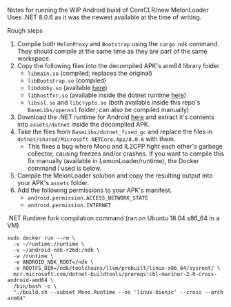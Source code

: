 Notes for running the WIP Android build of CoreCLR/new MelonLoader
Uses .NET 8.0.6 as it was the newest available at the time of writing.

Rough steps
1. Compile both `MelonProxy` and `Bootstrap` using the `cargo ndk` command. They should compile at the same time as they are part of the same workspace.
2. Copy the following files into the decompiled APK's arm64 library folder
   - `libmain.so` (compiled; replaces the original)
   - `libBootstrap.so` (compiled)
   - `libdobby.so` (available [here](https://github.com/RinLovesYou/dobby-sys/raw/master/dobby_libraries/android/arm64/libdobby.so))
   - `libhostfxr.so` (available inside the dotnet runtime [here](https://dotnetcli.azureedge.net/dotnet/Runtime/8.0.6/dotnet-runtime-8.0.6-linux-bionic-arm64.tar.gz))
   - `libssl.so` and `libcrypto.so` (both available inside this repo's `BaseLibs/openssl` folder; can also be compiled manually)
3. Download the .NET runtime for Android [here](https://dotnetcli.azureedge.net/dotnet/Runtime/8.0.6/dotnet-runtime-8.0.6-linux-bionic-arm64.tar.gz) and extract it's contents into `assets/dotnet` inside the decompiled APK.
4. Take the files from `BaseLibs/dotnet_fixed_gc` and replace the files in `dotnet/shared/Microsoft.NETCore.App/8.0.6` with them.
   - This fixes a bug where Mono and IL2CPP fight each other's garbage collector, causing freezes and/or crashes. If you want to compile this fix manually (available in LemonLoader/runtime), the Docker command I used is below.
5. Compile the MelonLoader solution and copy the resulting output into your APK's `assets` folder.
6. Add the following permissions to your APK's manifest.
   - `android.permission.ACCESS_NETWORK_STATE`
   - `android.permission.INTERNET`


.NET Runtime fork compilation command (ran on Ubuntu 18.04 x86_64 in a VM)
```
sudo docker run --rm \
  -v ~/runtime:/runtime \
  -v ~/android-ndk-r26d:/ndk \
  -w /runtime \
  -e ANDROID_NDK_ROOT=/ndk \
  -e ROOTFS_DIR=/ndk/toolchains/llvm/prebuilt/linux-x86_64/sysroot/ \
  mcr.microsoft.com/dotnet-buildtools/prereqs:cbl-mariner-2.0-cross-android-amd64 \
  /bin/bash -c \
  "./build.sh --subset Mono.Runtime --os 'linux-bionic' --cross --arch arm64"
```